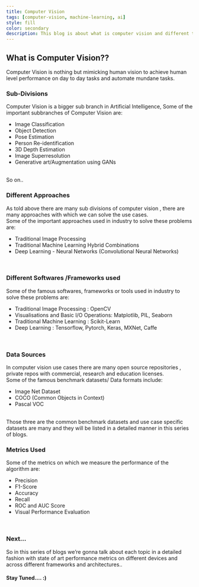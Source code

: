 ```yaml
---
title: Computer Vision
tags: [computer-vision, machine-learning, ai]
style: fill
color: secondary
description: This blog is about what is computer vision and different types in it and how one can solve business use cases with it!!
---
```



## What is Computer Vision??

Computer Vision is nothing but mimicking human vision to achieve human level performance on day to day tasks and automate mundane tasks.


### Sub-Divisions

Computer Vision is a bigger sub branch in Artificial Intelligence, Some of the important subbranches of Computer Vision are: <br>
<ul> 
    <li> Image Classification </li>
    <li> Object Detection </li>
    <li> Pose Estimation </li>
    <li> Person Re-identification </li>
    <li> 3D Depth Estimation </li>
    <li> Image Superresolution </li>
    <li> Generative art/Augmentation using GANs </li>
</ul>
<br>
So on..

### Different Approaches 

As told above there are many sub divisions of computer vision , there are many approaches with which we can solve the use cases. <br>
Some of the important approaches used in industry to solve these problems are:
<br>
<ul>
    <li> Traditional Image Processing </li>
    <li> Traditional Machine Learning Hybrid Combinations </li>
    <li> Deep Learning - Neural Networks (Convolutional Neural Networks) </li>
</ul>
<br>


### Different Softwares /Frameworks used

Some of the famous softwares, frameworks or tools used in industry to solve these problems are:
<ul>
    <li> Traditional Image Processing : OpenCV </li>
    <li> Visualisations and Basic I/O Operations: Matplotlib, PIL, Seaborn </li>
    <li> Traditional Machine Learning :  Scikit-Learn </li>
    <li> Deep Learning : Tensorflow, Pytorch, Keras, MXNet, Caffe </li>
</ul>
<br>

### Data Sources

In computer vision use cases there are many open source repositories , private repos with commercial, research and education licenses.
<br>
Some of the famous benchmark datasets/ Data formats include:
<ul>
    <li> Image Net Dataset </li>
    <li> COCO (Common Objects in Context) </li>
    <li> Pascal VOC </li>
</ul>
<br>
Those three are the common benchmark datasets and use case specific datasets are many and they will be listed in a detailed manner in this series of blogs.
<br>


### Metrics Used

Some of the metrics on which we measure the performance of the algorithm are:
<ul>
    <li> Precision </li>
    <li> F1-Score </li>
    <li> Accuracy </li>
    <li> Recall </li>
    <li> ROC and AUC Score </li>
    <li> Visual Performance Evaluation</li>
</ul>

<br>

### Next...

So in this series of blogs we’re gonna talk about each topic in a detailed fashion with state of art performance metrics on different devices and across different frameworks and architectures..

#### Stay Tuned.... :)